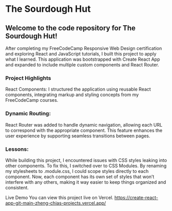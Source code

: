 # The Sourdough Hut
## Welcome to the code repository for The Sourdough Hut!
After completing my FreeCodeCamp Responsive Web Design certification and exploring React and JavaScript tutorials, I built this project to apply what I learned. This application was bootstrapped with Create React App and expanded to include multiple custom components and React Router.

### Project Highlights
React Components: I structured the application using reusable React components, integrating markup and styling concepts from my FreeCodeCamp courses.

### Dynamic Routing: 
React Router was added to handle dynamic navigation, allowing each URL to correspond with the appropriate component. This feature enhances the user experience by supporting seamless transitions between pages.

### Lessons:
While building this project, I encountered issues with CSS styles leaking into other components.
To fix this, I switched over to CSS Modules. By renaming my stylesheets to .module.css, I could scope styles directly to each component. Now, each component has its own set of styles that won’t interfere with any others, making it way easier to keep things organized and consistent.

Live Demo
You can view this project live on Vercel.
https://create-react-app-git-main-zheng-chias-projects.vercel.app/






